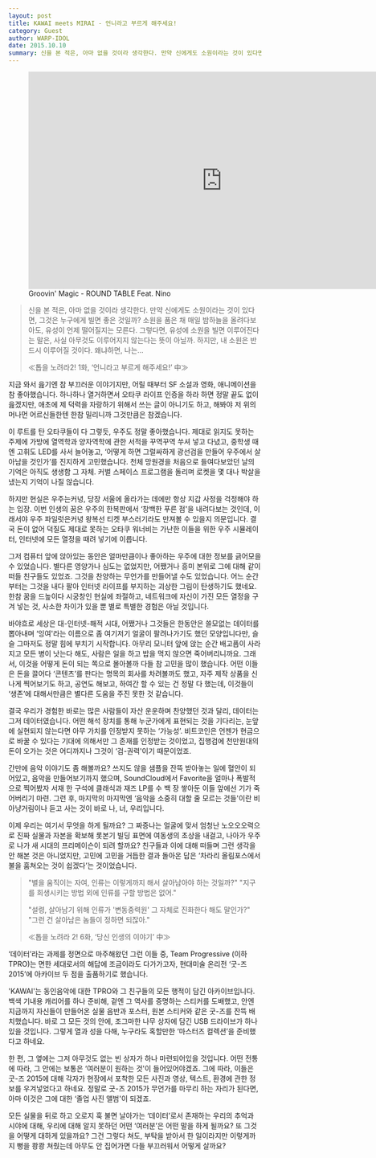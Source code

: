 ```yaml
---
layout: post
title: KAWAI meets MIRAI - 언니라고 부르게 해주세요!
category: Guest
author: WARP-IDOL
date: 2015.10.10
summary: 신을 본 적은, 아마 없을 것이라 생각한다. 만약 신에게도 소원이라는 것이 있다면, 그것은 누구에게 빌면 좋은 것일까? 소원을 품은 채 매일 밤하늘을 올려다보아도, 유성이 언제 떨어질지는 모른다. 그렇다면, 유성에 소원을 빌면 이루어진다는 말은, 사실 아무것도 이루어지지 않는다는 뜻이 아닐까. 하지만, 내 소원은 반드시 이루어질 것이다.
---
```


<figure>
<div class="embed-responsive embed-responsive-16by9"><iframe width="769" height="433" src="https://www.youtube.com/embed/afXl2o82mmA?rel=0" frameborder="0" allowfullscreen></iframe></div>
<figcaption>Groovin' Magic - ROUND TABLE Feat. Nino</figcaption>
</figure>

> 신을 본 적은, 아마 없을 것이라 생각한다. 만약 신에게도 소원이라는 것이 있다면, 그것은 누구에게 빌면 좋은 것일까? 소원을 품은 채 매일 밤하늘을 올려다보아도, 유성이 언제 떨어질지는 모른다. 그렇다면, 유성에 소원을 빌면 이루어진다는 말은, 사실 아무것도 이루어지지 않는다는 뜻이 아닐까. 하지만, 내 소원은 반드시 이루어질 것이다.
> 왜냐하면, 나는…
>
> ≪톱을 노려라2! 1화, ‘언니라고 부르게 해주세요!’ 中≫

지금 와서 읊기엔 참 부끄러운 이야기지만, 어릴 때부터 SF 소설과 영화, 애니메이션을 참 좋아했습니다. 하나하나 열거하면서 오타쿠 라이프 인증을 하라 하면 정말 끝도 없이 읊겠지만, 애초에 제 덕력을 자랑하기 위해서 쓰는 글이 아니기도 하고, 해봐야 저 위의 머나먼 어르신들한텐 한참 밀리니까 그것만큼은 참겠습니다.

이 루트를 탄 오타쿠들이 다 그렇듯, 우주도 정말 좋아했습니다. 제대로 읽지도 못하는 주제에 가방에 열역학과 양자역학에 관한 서적을 꾸역꾸역 쑤셔 넣고 다녔고, 중학생 때엔 고휘도 LED를 사서 늘어놓고, ‘어떻게 하면 그럴싸하게 광선검을 만들어 우주에서 살아남을 것인가’를 진지하게 고민했습니다. 천체 망원경을 처음으로 들여다보았던 날의 기억은 아직도 생생함 그 자체. 커벌 스페이스 프로그램을 돌리며 로켓을 몇 대나 박살을 냈는지 기억이 나질 않습니다.

하지만 현실은 우주는커녕, 당장 서울에 올라가는 데에만 항상 지갑 사정을 걱정해야 하는 입장. 이번 인생의 꿈은 우주의 한복판에서 ‘창백한 푸른 점'을 내려다보는 것인데, 이래서야 우주 파일럿은커녕 왕복선 티켓 부스러기라도 만져볼 수 있을지 의문입니다. 결국 돈이 없어  덕질도 제대로 못하는 오타쿠 워너비는 가난한 이들을 위한 우주 시뮬레이터, 인터넷에 모든 열정을 때려 넣기에 이릅니다.

그저 컴퓨터 앞에 앉아있는 동안은 얼마만큼이나 좋아하는 우주에 대한 정보를 긁어모을 수 있었습니다. 별다른 영양가나 심도는 없었지만, 어쨌거나 흥미 본위로 그에 대해 같이 떠들 친구들도 있었죠. 그것을 찬양하는 무언가를 만들어낼 수도 있었습니다. 어느 순간부터는 그것을 내다 팔아 인터넷 라이프를 부지하는 괴상한 그림이 탄생하기도 했네요. 한참 꿈을 드높이다 시궁창인 현실에 좌절하고, 네트워크에 자신이 가진 모든 열정을 구겨 넣는 것, 사소한 차이가 있을 뿐 별로 특별한 경험은 아닐 것입니다.

바야흐로 세상은 대-인터넷-해적 시대, 어쨌거나 그것들은 한동안은 쓸모없는 데이터를 뽑아내며 ‘잉여'라는 이름으로 좀 여기저기 얼굴이 팔려나가기도 했던 모양입니다만, 슬슬 그마저도 정말 힘에 부치기 시작합니다. 아무리 모니터 앞에 앉는 순간 배고픔이 사라지고 모든 병이 낫는다 해도, 사람은 일을 하고 밥을 먹지 않으면 죽어버리니까요. 그래서, 이것을 어떻게 돈이 되는 쪽으로 몰아볼까 다들 참 고민을 많이 했습니다. 어떤 이들은 돈을 끌어다 ‘콘텐츠’를 판다는 명목의 회사를 차려볼까도 했고, 자주 제작 상품을 신나게 찍어보기도 하고, 공연도 해보고, 하여간 할 수 있는 건 정말 다 했는데, 이것들이 ‘생존’에 대해서만큼은 별다른 도움을 주진 못한 것 같습니다.

결국 우리가 경험한 바로는 많은 사람들이 자산 운운하며 찬양했던 것과 달리, 데이터는 그저 데이터였습니다. 어떤 해석 장치를 통해 누군가에게 표현되는 것을 기다리는, 눈앞에 실현되지 않는다면 아무 가치를 인정받지 못하는 ‘가능성’. 비트코인은 언젠가 현금으로 바꿀 수 있다는 기대에 의해서만 그 존재를 인정받는 것이었고, 집행검에 천만원대의 돈이 오가는 것은 어디까지나 그것이 ‘검-권력'이기 때문이었죠.

간만에 음악 이야기도 좀 해볼까요? 쓰지도 않을 샘플을 잔뜩 받아놓는 일에 혈안이 되어있고, 음악을 만들어보기까지 했으며, SoundCloud에서 Favorite을 얼마나 폭발적으로 찍어봤자 서재 한 구석에 클래식과 재즈 LP를 수 백 장 쌓아둔 이들 앞에선 기가 죽어버리기 마련. 그런 후, 마지막의 마지막엔 ‘음악을 소중히 대할 줄 모르는 것들'이란 비아냥거림이나 듣고 사는 것이 바로 나, 너, 우리입니다.

이제 우리는 여기서 무엇을 하게 될까요? 그 짜증나는 얼굴에 맞서 엄청난 노오오오력으로 진짜 실물과 자본을 확보해 롯본기 빌딩 표면에 여동생의 초상을 내걸고, 나아가 우주로 나가 새 시대의 프리메이슨이 되려 할까요? 친구들과 이에 대해 떠들며 그런 생각을 안 해본 것은 아니었지만, 고민에 고민을 거듭한 결과 돌아온 답은 ‘차라리 올림포스에서 불을 훔쳐오는 것이 쉽겠다’는 것이었습니다.

> "별을 움직이는 자여, 인류는 이렇게까지 해서 살아남아야 하는 것일까?"
> "지구를 희생시키는 방법 외에 인류를 구할 방법은 없어."
> 
> "설령, 살아남기 위해 인류가 '변동중력원' 그 자체로 진화한다 해도 말인가?"
> "그런 건 살아남은 놈들이 정하면 되잖아."
> 
> ≪톱을 노려라 2! 6화, ‘당신 인생의 이야기’ 中≫

‘데이터’라는 과제를 정면으로 마주해왔던 그런 이들 중, Team Progressive (이하 TPRO)는 면한 세대로서의 해답에 조금이라도 다가가고자, 현대미술 온리전 ‘굿-즈 2015’에 아카이브 두 점을 출품하기로 했습니다. 

'KAWAI'는 동인음악에 대한 TPRO와 그 친구들의 모든 행적이 담긴 아카이브입니다. 백색 기내용 캐리어를 하나 준비해, 겉엔 그 역사를 증명하는 스티커를 도배했고, 안엔 지금까지 자신들이 만들어온 실물 음반과 포스터, 원본 스티커와 같은 굿-즈를 잔뜩 배치했습니다. 바로 그 모든 것의 안에, 조그마한 나무 상자에 담긴 USB 드라이브가 하나 있을 것입니다. 그렇게 열과 성을 다해, 누구라도 혹할만한 ‘마스터즈 컬렉션’을 준비했다고 하네요.

한 편, 그 옆에는 그저 아무것도 없는 빈 상자가 하나 마련되어있을 것입니다. 어떤 전통에 따라, 그 안에는 보통은 ‘여러분이 원하는 것'이 들어있어야겠죠. 그에 따라, 이들은 굿-즈 2015에 대해 각자가 현장에서 포착한 모든 사진과 영상, 텍스트, 환경에 관한 정보를 우겨넣었다고 하네요. 정말로 굿-즈 2015가 무언가를 마무리 하는 자리가 된다면, 아마 이것은 그에 대한 ‘졸업 사진 앨범'이 되겠죠.

모든 실물을 뒤로 하고 오로지 훅 불면 날아가는 ‘데이터’로서 존재하는 우리의 추억과 시야에 대해, 우리에 대해 알지 못하던 어떤 ‘여러분’은 어떤 말을 하게 될까요? 또 그것을 어떻게 대하게 있을까요? 그건 그렇다 쳐도, 부탁을 받아서 한 일이라지만 이렇게까지 뻥을 쾅쾅 쳐줬는데 아무도 안 집어가면 다들 부끄러워서 어떻게 살까요?